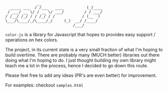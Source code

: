                   __                                
      _____ ___  / /___   ____          (_)____
     / ___/ __ \/ / __ \/ ___/         / / ___/
    / /__/ /_/ / / /_/ / /            / (__  ) 
    \___/\____/_/\____/_/     (_)  __/ /____/  
                                  /___/        


`color.js` is a library for Javascript that hopes to provides easy support / operations 
on hex colors.

The project, in its current state is a very small fraction of what I'm hoping to build 
overtime. There are probably many (MUCH better) libraries out there doing what I'm hoping 
to do. I just thought building my own library might teach me a lot in the process, hence 
I decided to go down this route.

Please feel free to add any ideas (PR's are even better) for improvement.

For examples: checkout `samples.html`
